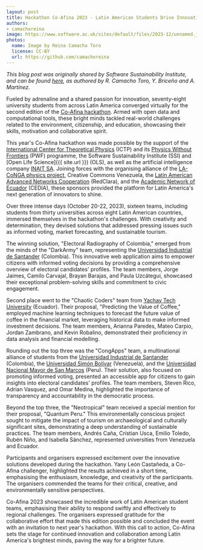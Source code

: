 ```yaml
---
layout: post
title: Hackathon Co-Afina 2023 - Latin American Students Drive Innovation with Open Data
authors:
- camachoreina
image: https://www.software.ac.uk/sites/default/files/2023-12/unnamed.jpg
photos:
  name: Image by Reina Camacho Toro
  license: CC-BY
  url: https://github.com/camachoreina
---
```


_This blog post was originally shared by Software Sustainability Institute, and can be found [here](https://www.software.ac.uk/blog/hackathon-co-afina-2023-latin-american-students-drive-innovation-open-data), as authored by R. Camacho Toro, Y. Briceño and A. Martínez._

Fueled by adrenaline and a shared passion for innovation, seventy-eight university students from across Latin America converged virtually for the second edition of the [Co-Afina hackathon](https://laconga.redclara.net/hackathon/#/). Armed with open data and computational tools, these bright minds tackled real-world challenges related to the environment, citizenship, and education, showcasing their skills, motivation and collaborative spirit.

This year's Co-Afina hackathon was made possible by the support of the [International Center for Theoretical Physics](https://www.ictp.it/) (ICTP) and its [Physics Without Frontiers](https://www.ictp.it/home/physics-without-frontiers) (PWF) programme, the Software Sustainability Institute (SSI) and [Open Life Science]({{ site.url }}) (OLS), as well as the artificial intelligence company [INAIT SA](https://www.inait.ai/). Joining forces with the organising alliance of the [LA-CoNGA physics project](https://laconga.redclara.net/), Creative Commons Venezuela, the [Latin American Advanced Networks Cooperation](https://www.redclara.net/index.php/en/) (RedClara), and the [Academic Network of Ecuador](https://cedia.edu.ec/en/) (CEDIA), these sponsors provided the platform for Latin America's next generation of innovators to shine.

Over three intense days (October 20-22, 2023), sixteen teams, including students from thirty universities across eight Latin American countries, immersed themselves in the hackathon's challenges. With creativity and determination, they devised solutions that addressed pressing issues such as informed voting, market forecasting, and sustainable tourism.

The winning solution, "Electoral Radiography of Colombia," emerged from the minds of the "DarkArmy" team, representing the [Universidad Industrial de Santander](https://uis.edu.co/en/) (Colombia). This innovative web application aims to empower citizens with informed voting decisions by providing a comprehensive overview of electoral candidates' profiles. The team members, Jorge Jaimes, Camilo Carvajal, Brayan Barajas, and Paula Uzcátegui, showcased their exceptional problem-solving skills and commitment to civic engagement.

Second place went to the "Chaotic Coders" team from [Yachay Tech University](https://www.yachaytech.edu.ec/en/) (Ecuador). Their proposal, "Predicting the Value of Coffee," employed machine learning techniques to forecast the future value of coffee in the financial market, leveraging historical data to make informed investment decisions. The team members, Arianna Paredes, Mateo Carpio, Jordan Zambrano, and Kevin Robalino, demonstrated their proficiency in data analysis and financial modelling.

Rounding out the top three was the "CongApps" team, a multinational alliance of students from the [Universidad Industrial de Santander](https://uis.edu.co/en/) (Colombia), the [Universidad Simón Bolívar](https://www.unisimon.edu.co/) (Venezuela), and the [Universidad Nacional Mayor de San Marcos](https://unmsm.edu.pe/) (Peru). Their solution, also focused on promoting informed voting, presented an accessible app for citizens to gain insights into electoral candidates' profiles. The team members, Steven Rico, Adrian Vasquez, and Omar Medina, highlighted the importance of transparency and accountability in the democratic process.

Beyond the top three, the "Neotropical" team received a special mention for their proposal, "Quantum Peru." This environmentally conscious project sought to mitigate the impact of tourism on archaeological and culturally significant sites, demonstrating a deep understanding of sustainable practices. The team members, Andrés Caña, Cristian Usca, Emilio Toledo, Rubén Niño, and Isabella Sánchez, represented universities from Venezuela and Ecuador.

Participants and organisers expressed excitement over the innovative solutions developed during the hackathon. Yany León Castañeda, a Co-Afina challenger, highlighted the results achieved in a short time, emphasising the enthusiasm, knowledge, and creativity of the participants. The organisers commended the teams for their critical, creative, and environmentally sensitive perspectives.

Co-Afina 2023 showcased the incredible work of Latin American student teams, emphasising their ability to respond swiftly and effectively to regional challenges. The organisers expressed gratitude for the collaborative effort that made this edition possible and concluded the event with an invitation to next year's hackathon. With this call to action, Co-Afina sets the stage for continued innovation and collaboration among Latin America's brightest minds, paving the way for a brighter future.
